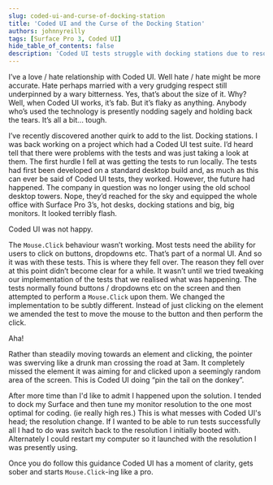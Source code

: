 ```yaml
---
slug: coded-ui-and-curse-of-docking-station
title: 'Coded UI and the Curse of the Docking Station'
authors: johnnyreilly
tags: [Surface Pro 3, Coded UI]
hide_table_of_contents: false
description: 'Coded UI tests struggle with docking stations due to resolution changes, causing the mouse to miss the element its aiming for.'
---
```


I’ve a love / hate relationship with Coded UI. Well hate / hate might be more accurate. Hate perhaps married with a very grudging respect still underpinned by a wary bitterness. Yes, that’s about the size of it. Why? Well, when Coded UI works, it’s fab. But it’s flaky as anything. Anybody who’s used the technology is presently nodding sagely and holding back the tears. It’s all a bit... tough.

<!--truncate-->

I’ve recently discovered another quirk to add to the list. Docking stations. I was back working on a project which had a Coded UI test suite. I’d heard tell that there were problems with the tests and was just taking a look at them. The first hurdle I fell at was getting the tests to run locally. The tests had first been developed on a standard desktop build and, as much as this can ever be said of Coded UI tests, they worked. However, the future had happened. The company in question was no longer using the old school desktop towers. Nope, they’d reached for the sky and equipped the whole office with Surface Pro 3’s, hot desks, docking stations and big, big monitors. It looked terribly flash.

Coded UI was not happy.

The `Mouse.Click` behaviour wasn’t working. Most tests need the ability for users to click on buttons, dropdowns etc. That’s part of a normal UI. And so it was with these tests. This is where they fell over. The reason they fell over at this point didn’t become clear for a while. It wasn’t until we tried tweaking our implementation of the tests that we realised what was happening. The tests normally found buttons / dropdowns etc on the screen and then attempted to perform a `Mouse.Click` upon them. We changed the implementation to be subtly different. Instead of just clicking on the element we amended the test to move the mouse to the button and then perform the click.

Aha!

Rather than steadily moving towards an element and clicking, the pointer was swerving like a drunk man crossing the road at 3am. It completely missed the element it was aiming for and clicked upon a seemingly random area of the screen. This is Coded UI doing “pin the tail on the donkey”.

After more time than I'd like to admit I happened upon the solution. I tended to dock my Surface and then tune my monitor resolution to the one most optimal for coding. (ie really high res.) This is what messes with Coded UI's head; the resolution change. If I wanted to be able to run tests successfully all I had to do was switch back to the resolution I initially booted with. Alternately I could restart my computer so it launched with the resolution I was presently using.

Once you do follow this guidance Coded UI has a moment of clarity, gets sober and starts `Mouse.Click`\-ing like a pro.

